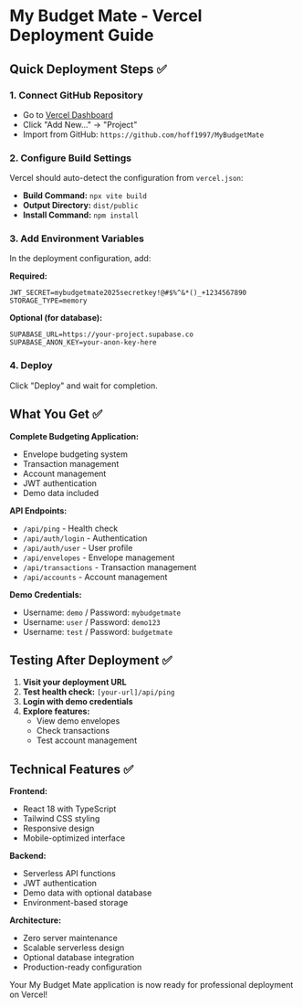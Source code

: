 # My Budget Mate - Vercel Deployment Guide

## Quick Deployment Steps ✅

### 1. Connect GitHub Repository
- Go to [Vercel Dashboard](https://vercel.com/dashboard)
- Click "Add New..." → "Project"
- Import from GitHub: `https://github.com/hoff1997/MyBudgetMate`

### 2. Configure Build Settings
Vercel should auto-detect the configuration from `vercel.json`:
- **Build Command:** `npx vite build`
- **Output Directory:** `dist/public`
- **Install Command:** `npm install`

### 3. Add Environment Variables
In the deployment configuration, add:

**Required:**
```
JWT_SECRET=mybudgetmate2025secretkey!@#$%^&*()_+1234567890
STORAGE_TYPE=memory
```

**Optional (for database):**
```
SUPABASE_URL=https://your-project.supabase.co
SUPABASE_ANON_KEY=your-anon-key-here
```

### 4. Deploy
Click "Deploy" and wait for completion.

## What You Get ✅

**Complete Budgeting Application:**
- Envelope budgeting system
- Transaction management
- Account management
- JWT authentication
- Demo data included

**API Endpoints:**
- `/api/ping` - Health check
- `/api/auth/login` - Authentication
- `/api/auth/user` - User profile
- `/api/envelopes` - Envelope management
- `/api/transactions` - Transaction management
- `/api/accounts` - Account management

**Demo Credentials:**
- Username: `demo` / Password: `mybudgetmate`
- Username: `user` / Password: `demo123`
- Username: `test` / Password: `budgetmate`

## Testing After Deployment ✅

1. **Visit your deployment URL**
2. **Test health check:** `[your-url]/api/ping`
3. **Login with demo credentials**
4. **Explore features:**
   - View demo envelopes
   - Check transactions
   - Test account management

## Technical Features ✅

**Frontend:**
- React 18 with TypeScript
- Tailwind CSS styling
- Responsive design
- Mobile-optimized interface

**Backend:**
- Serverless API functions
- JWT authentication
- Demo data with optional database
- Environment-based storage

**Architecture:**
- Zero server maintenance
- Scalable serverless design
- Optional database integration
- Production-ready configuration

Your My Budget Mate application is now ready for professional deployment on Vercel!